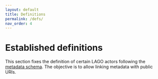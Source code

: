 ```yaml
---
layout: default
title: Definitions
permalink: /defs/
nav_order: 4
---
```


# Established definitions

This section fixes the definition of certain LAGO actors following the [metadata schema](/schema/lagoSchema). The objective is to allow linking metadata with public URIs.
